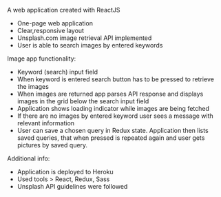 A web application created with ReactJS

 - One-page web application
 - Clear,responsive layout
 - Unsplash.com image retrieval API implemented
 - User is able to search images by entered keywords


 Image app functionality:

 - Keyword (search) input field
 - When keyword is entered search button has to be pressed to retrieve the images
 - When images are returned app parses API response and displays images in the grid below the      search input field
 - Application shows loading indicator while images are being fetched
 - If there are no images by entered keyword user sees a message with relevant information
 - User can save a chosen query in Redux state. Application then lists saved queries, that         when pressed is repeated again and user gets pictures by saved query.


 Additional info:

 - Application is deployed to Heroku
 - Used tools > React, Redux, Sass
 - Unsplash API guidelines were followed